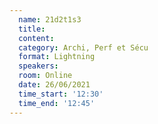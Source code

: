 ```yaml
---
  name: 21d2t1s3
  title: 
  content:
  category: Archi, Perf et Sécu
  format: Lightning
  speakers: 
  room: Online
  date: 26/06/2021
  time_start: '12:30'
  time_end: '12:45'
---
```

